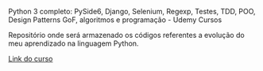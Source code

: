Python 3 completo: PySide6, Django, Selenium, Regexp, Testes, TDD, POO, Design Patterns GoF, algoritmos e programação - Udemy Cursos

Repositório onde será armazenado os códigos referentes a evolução do meu aprendizado na linguagem Python.

<a href="https://www.udemy.com/course/python-3-do-zero-ao-avancado">Link do curso</a>
